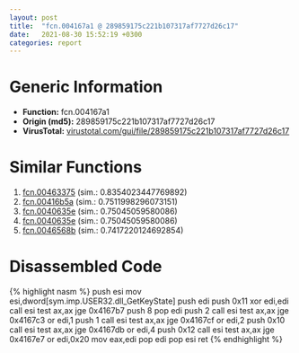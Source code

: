 ```yaml
---
layout: post
title:  "fcn.004167a1 @ 289859175c221b107317af7727d26c17"
date:   2021-08-30 15:52:19 +0300
categories: report
---
```


# Generic Information
- **Function:** fcn.004167a1
- **Origin (md5):** 289859175c221b107317af7727d26c17
- **VirusTotal:** [virustotal.com/gui/file/289859175c221b107317af7727d26c17][virustotal_ref]



# Similar Functions

1. [fcn.00463375][similar_1_ref] (sim.: 0.8354023447769892)
2. [fcn.00416b5a][similar_2_ref] (sim.: 0.7511998296073151)
3. [fcn.0040635e][similar_3_ref] (sim.: 0.75045059580086)
4. [fcn.0040635e][similar_4_ref] (sim.: 0.75045059580086)
5. [fcn.0046568b][similar_5_ref] (sim.: 0.7417220124692854)


# Disassembled Code

{% highlight nasm %}
push esi
mov esi,dword[sym.imp.USER32.dll_GetKeyState]
push edi
push 0x11
xor edi,edi
call esi
test ax,ax
jge 0x4167b7
push 8
pop edi
push 2
call esi
test ax,ax
jge 0x4167c3
or edi,1
push 1
call esi
test ax,ax
jge 0x4167cf
or edi,2
push 0x10
call esi
test ax,ax
jge 0x4167db
or edi,4
push 0x12
call esi
test ax,ax
jge 0x4167e7
or edi,0x20
mov eax,edi
pop edi
pop esi
ret 
{% endhighlight %}


[similar_1_ref]: /report/fcn.00463375@279a61b1e76da49531f1f16fd1102a2d
[similar_2_ref]: /report/fcn.00416b5a@9c2b894b84f59672d8be2e984066f76f
[similar_3_ref]: /report/fcn.0040635e@5bfd33ece1aeef8bda2c7fc886262ed9
[similar_4_ref]: /report/fcn.0040635e@999ae3491971c32d67bd4c32561ea381
[similar_5_ref]: /report/fcn.0046568b@d96761eb00d2d97e2b6f5ffffed0b46a
[virustotal_ref]: https://www.virustotal.com/gui/file/289859175c221b107317af7727d26c17